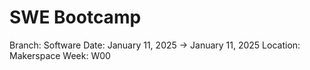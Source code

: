 # SWE Bootcamp

Branch: Software
Date: January 11, 2025 → January 11, 2025
Location: Makerspace
Week: W00